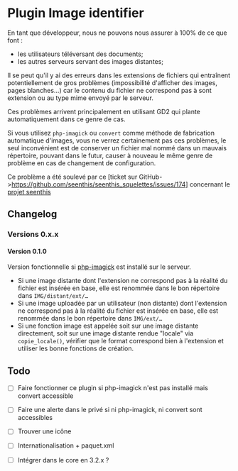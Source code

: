 # Plugin Image identifier

En tant que développeur, nous ne pouvons nous assurer à 100% de ce que font :

* les utilisateurs téléversant des documents;
* les autres serveurs servant des images distantes;

Il se peut qu'il y ai des erreurs dans les extensions de fichiers qui entraînent potentiellement de gros problèmes (impossibilité d'afficher des images, pages blanches…) car le contenu du fichier ne correspond pas à sont extension ou au type mime envoyé par le serveur.

Ces problèmes arrivent principalement en utilisant GD2 qui plante automatiquement dans ce genre de cas.

Si vous utilisez `php-imagick` ou `convert` comme méthode de fabrication automatique d'images, vous ne verrez certainement pas ces problèmes, le seul inconvénient est de conserver un fichier mal nommé dans un mauvais répertoire, pouvant dans le futur, causer à nouveau le même genre de problème en cas de changement de configuration.

Ce problème a été soulevé par ce [ticket sur GitHub->https://github.com/seenthis/seenthis_squelettes/issues/174] concernant le [projet seenthis](http://www.seenthis.net)

## Changelog

### Versions 0.x.x

#### Version 0.1.0

Version fonctionnelle si [php-imagick](http://php.net/manual/fr/book.imagick.php) est installé sur le serveur.

* Si une image distante dont l'extension ne correspond pas à la réalité du fichier est insérée en base, elle est renommée dans le bon répertoire dans `IMG/distant/ext/…`
* Si une image uploadée par un utilisateur (non distante) dont l'extension ne correspond pas à la réalité du fichier est insérée en base, elle est renommée dans le bon répertoire dans `IMG/ext/…`
* Si une fonction image est appelée soit sur une image distante directement, soit sur une image distante rendue "locale" via `copie_locale()`, vérifier que le format correspond bien à l'extension et utiliser les bonne fonctions de création.

## Todo

* [ ] Faire fonctionner ce plugin si php-imagick n'est pas installé mais convert accessible
* [ ] Faire une alerte dans le privé si ni php-imagick, ni convert sont accessibles
* [ ] Trouver une icône
* [ ] Internationalisation + paquet.xml
* [ ] Intégrer dans le core en 3.2.x ?

